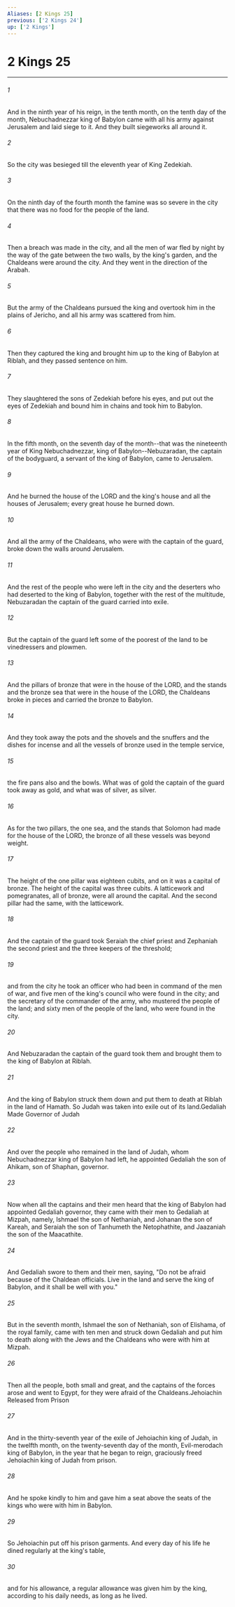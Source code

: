 ```yaml
---
Aliases: [2 Kings 25]
previous: ['2 Kings 24']
up: ['2 Kings']
---
```

# 2 Kings 25
***



###### 1 
And in the ninth year of his reign, in the tenth month, on the tenth day of the month, Nebuchadnezzar king of Babylon came with all his army against Jerusalem and laid siege to it. And they built siegeworks all around it. 

###### 2 
So the city was besieged till the eleventh year of King Zedekiah. 

###### 3 
On the ninth day of the fourth month the famine was so severe in the city that there was no food for the people of the land. 

###### 4 
Then a breach was made in the city, and all the men of war fled by night by the way of the gate between the two walls, by the king's garden, and the Chaldeans were around the city. And they went in the direction of the Arabah. 

###### 5 
But the army of the Chaldeans pursued the king and overtook him in the plains of Jericho, and all his army was scattered from him. 

###### 6 
Then they captured the king and brought him up to the king of Babylon at Riblah, and they passed sentence on him. 

###### 7 
They slaughtered the sons of Zedekiah before his eyes, and put out the eyes of Zedekiah and bound him in chains and took him to Babylon. 

###### 8 
In the fifth month, on the seventh day of the month--that was the nineteenth year of King Nebuchadnezzar, king of Babylon--Nebuzaradan, the captain of the bodyguard, a servant of the king of Babylon, came to Jerusalem. 

###### 9 
And he burned the house of the LORD and the king's house and all the houses of Jerusalem; every great house he burned down. 

###### 10 
And all the army of the Chaldeans, who were with the captain of the guard, broke down the walls around Jerusalem. 

###### 11 
And the rest of the people who were left in the city and the deserters who had deserted to the king of Babylon, together with the rest of the multitude, Nebuzaradan the captain of the guard carried into exile. 

###### 12 
But the captain of the guard left some of the poorest of the land to be vinedressers and plowmen. 

###### 13 
And the pillars of bronze that were in the house of the LORD, and the stands and the bronze sea that were in the house of the LORD, the Chaldeans broke in pieces and carried the bronze to Babylon. 

###### 14 
And they took away the pots and the shovels and the snuffers and the dishes for incense and all the vessels of bronze used in the temple service, 

###### 15 
the fire pans also and the bowls. What was of gold the captain of the guard took away as gold, and what was of silver, as silver. 

###### 16 
As for the two pillars, the one sea, and the stands that Solomon had made for the house of the LORD, the bronze of all these vessels was beyond weight. 

###### 17 
The height of the one pillar was eighteen cubits, and on it was a capital of bronze. The height of the capital was three cubits. A latticework and pomegranates, all of bronze, were all around the capital. And the second pillar had the same, with the latticework. 

###### 18 
And the captain of the guard took Seraiah the chief priest and Zephaniah the second priest and the three keepers of the threshold; 

###### 19 
and from the city he took an officer who had been in command of the men of war, and five men of the king's council who were found in the city; and the secretary of the commander of the army, who mustered the people of the land; and sixty men of the people of the land, who were found in the city. 

###### 20 
And Nebuzaradan the captain of the guard took them and brought them to the king of Babylon at Riblah. 

###### 21 
And the king of Babylon struck them down and put them to death at Riblah in the land of Hamath. So Judah was taken into exile out of its land.Gedaliah Made Governor of Judah 

###### 22 
And over the people who remained in the land of Judah, whom Nebuchadnezzar king of Babylon had left, he appointed Gedaliah the son of Ahikam, son of Shaphan, governor. 

###### 23 
Now when all the captains and their men heard that the king of Babylon had appointed Gedaliah governor, they came with their men to Gedaliah at Mizpah, namely, Ishmael the son of Nethaniah, and Johanan the son of Kareah, and Seraiah the son of Tanhumeth the Netophathite, and Jaazaniah the son of the Maacathite. 

###### 24 
And Gedaliah swore to them and their men, saying, "Do not be afraid because of the Chaldean officials. Live in the land and serve the king of Babylon, and it shall be well with you." 

###### 25 
But in the seventh month, Ishmael the son of Nethaniah, son of Elishama, of the royal family, came with ten men and struck down Gedaliah and put him to death along with the Jews and the Chaldeans who were with him at Mizpah. 

###### 26 
Then all the people, both small and great, and the captains of the forces arose and went to Egypt, for they were afraid of the Chaldeans.Jehoiachin Released from Prison 

###### 27 
And in the thirty-seventh year of the exile of Jehoiachin king of Judah, in the twelfth month, on the twenty-seventh day of the month, Evil-merodach king of Babylon, in the year that he began to reign, graciously freed Jehoiachin king of Judah from prison. 

###### 28 
And he spoke kindly to him and gave him a seat above the seats of the kings who were with him in Babylon. 

###### 29 
So Jehoiachin put off his prison garments. And every day of his life he dined regularly at the king's table, 

###### 30 
and for his allowance, a regular allowance was given him by the king, according to his daily needs, as long as he lived.

